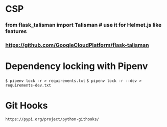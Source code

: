 # CSP

### from flask_talisman import Talisman # use it for Helmet.js like features

### https://github.com/GoogleCloudPlatform/flask-talisman

# Dependency locking with Pipenv

`$ pipenv lock -r > requirements.txt`
`$ pipenv lock -r --dev > requirements-dev.txt`

# Git Hooks

`https://pypi.org/project/python-githooks/`
